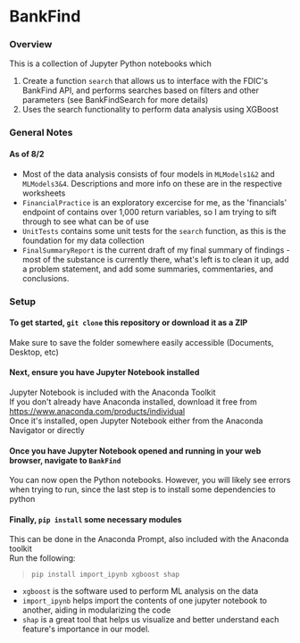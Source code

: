 # BankFind
### Overview
This is a collection of Jupyter Python notebooks which 
1. Create a function ```search``` that allows us to interface with the FDIC's BankFind API, and performs searches based on filters and other parameters (see BankFindSearch for more details)
2. Uses the search functionality to perform data analysis using XGBoost

### General Notes
#### As of 8/2
- Most of the data analysis consists of four models in ```MLModels1&2``` and ```MLModels3&4```. Descriptions and more info on these are in the respective worksheets
- ```FinancialPractice``` is an exploratory excercise for me, as the 'financials' endpoint of contains over 1,000 return variables, so I am trying to sift through to see what can be of use
- ```UnitTests``` contains some unit tests for the ```search``` function, as this is the foundation for my data collection
- ```FinalSummaryReport``` is the current draft of my final summary of findings - most of the substance is currently there, what's left is to clean it up, add a problem statement, and add some summaries, commentaries, and conclusions.

### Setup
#### To get started, ```git clone``` this repository or download it as a ZIP
Make sure to save the folder somewhere easily accessible (Documents, Desktop, etc)
#### Next, ensure you have Jupyter Notebook installed
Jupyter Notebook is included with the Anaconda Toolkit\
If you don't already have Anaconda installed, download it free from https://www.anaconda.com/products/individual \
Once it's installed, open Jupyter Notebook either from the Anaconda Navigator or directly
#### Once you have Jupyter Notebook opened and running in your web browser,  navigate to ```BankFind```
You can now open the Python notebooks. However, you will likely see errors when trying to run, since the last step is to install some dependencies to python
#### Finally, ```pip install``` some necessary modules
This can be done in the Anaconda Prompt, also included with the Anaconda toolkit\
Run the following:

>```pip install import_ipynb xgboost shap```

- ```xgboost``` is the software used to perform ML analysis on the data
- ```import_ipynb``` helps import the contents of one jupyter notebook to another, aiding in modularizing the code
- ```shap``` is a great tool that helps us visualize and better understand each feature's importance in our model.

